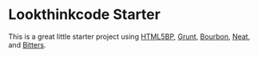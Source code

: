 Lookthinkcode Starter
=========

This is a great little starter project using [HTML5BP][1], [Grunt][2], [Bourbon][3], [Neat][4], and [Bitters][5].


  [1]: http://html5boilerplate.com/
  [2]: http://gruntjs.com/
  [3]: http://bourbon.io/
  [4]: http://neat.bourbon.io/
  [5]: http://bitters.bourbon.io/
